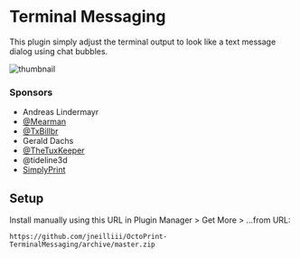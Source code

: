 # Terminal Messaging

This plugin simply adjust the terminal output to look like a text message dialog using chat bubbles.

![thumbnail](screenshot.png)

### Sponsors
- Andreas Lindermayr
- [@Mearman](https://github.com/Mearman)
- [@TxBillbr](https://github.com/TxBillbr)
- Gerald Dachs
- [@TheTuxKeeper](https://github.com/thetuxkeeper)
- @tideline3d
- [SimplyPrint](https://simplyprint.dk/)

## Setup

Install manually using this URL in Plugin Manager > Get More > ...from URL:

    https://github.com/jneilliii/OctoPrint-TerminalMessaging/archive/master.zip

